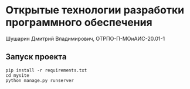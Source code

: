 # Открытые технологии разработки программного обеспечения

Шушарин Дмитрий Владимирович, ОТРПО-П-МОиАИС-20.01-1

## Запуск проекта

```shell
pip install -r requirements.txt
cd mysite
python manage.py runserver
```